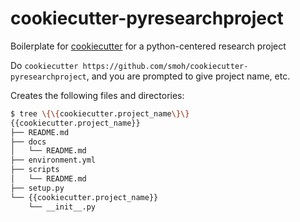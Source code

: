 # cookiecutter-pyresearchproject

Boilerplate for [cookiecutter](https://github.com/audreyr/cookiecutter)
for a python-centered research project

Do `cookiecutter https://github.com/smoh/cookiecutter-pyresearchproject`,
and you are prompted to give project name, etc.

Creates the following files and directories:

```sh
$ tree \{\{cookiecutter.project_name\}\}
{{cookiecutter.project_name}}
├── README.md
├── docs
│   └── README.md
├── environment.yml
├── scripts
│   └── README.md
├── setup.py
└── {{cookiecutter.project_name}}
    └── __init__.py
```
